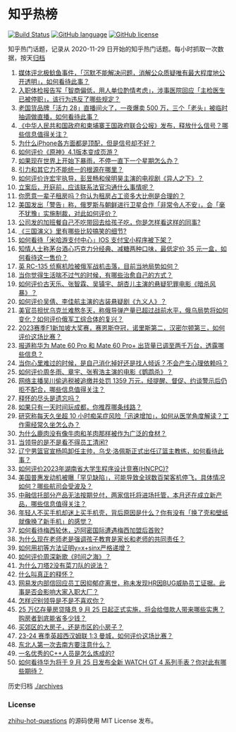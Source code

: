 # 知乎热榜
[![Build Status](https://github.com/ToWeLong/zhihu-hot-questions/workflows/CI/badge.svg)](https://github.com/ToWeLong/zhihu-hot-questions/actions)
[![GitHub language](https://img.shields.io/badge/language-golang-orange.svg)](https://golang.org/)
[![GitHub license](https://img.shields.io/github/license/ToWeLong/zhihu-hot-questions)](https://github.com/ToWeLong/zhihu-hot-questions/blob/main/LICENSE)

知乎热门话题，记录从 2020-11-29 日开始的知乎热门话题。每小时抓取一次数据，按天[归档](./archives)

<!-- BEGIN -->

1. [媒体评北极鲶鱼事件，「沉默不能解决问题，消解公众质疑唯有最大程度地公开透明」，如何看待此事？](https://www.zhihu.com/question/622176670)
1. [入职体检报告写「智商偏低，用人单位酌情考虑」，涉事医院回应「主检医生已被停职」，该行为违反了哪些规定？](https://www.zhihu.com/question/621862811)
1. [老国货品牌「活力 28」直播间火了，一夜爆卖 500 万，三个「老头」被临时抽调做直播，如何看待此事？](https://www.zhihu.com/question/622471397)
1. [《中华人民共和国政府和柬埔寨王国政府联合公报》发布，释放什么信号？哪些信息值得关注？](https://www.zhihu.com/question/622354058)
1. [为什么iPhone各方面都是顶配，但是信号却不好？](https://www.zhihu.com/question/620251417)
1. [如何评价《原神》4.1版本变成页游？](https://www.zhihu.com/question/622330630)
1. [如果现在世界上开始下暴雨，不停一直下一个星期怎么办？](https://www.zhihu.com/question/396738191)
1. [引力和其它力不能统一的根源在哪里？](https://www.zhihu.com/question/343532094)
1. [如何评价许宏宇执导，彭昱畅和侯明昊主演的电视剧《异人之下》？](https://www.zhihu.com/question/615568542)
1. [立案后，开庭前，应该联系法官沟通什么事情呢？](https://www.zhihu.com/question/621769575)
1. [你愿意一辈子租房吗？你认为租房占工资多大比例是合理的？](https://www.zhihu.com/question/621466916)
1. [美国发出「警告」称，俄罗斯与朝鲜进行卫星合作「非常令人不安」，会「毫不犹豫」实施制裁，对此如何评价？](https://www.zhihu.com/question/622003043)
1. [公司发的加班餐自己不吃带回去给孩子吃，你是怎样看这样的同事?](https://www.zhihu.com/question/621933367)
1. [《三国演义》里有哪些比较搞笑的细节?](https://www.zhihu.com/question/28815531)
1. [如何看待「米哈游支付中心」IOS 支付宝小程序被下架？](https://www.zhihu.com/question/621638989)
1. [知情人士称茅台酒心巧克力分经典、减糖两种口味，最低定价 35 元一盒，如何看待这一售价？](https://www.zhihu.com/question/622016837)
1. [英 RC-135 侦察机险被俄军战机击落，目前当地局势如何？](https://www.zhihu.com/question/622188415)
1. [当你觉得生活喘不过气的时候，有哪些治愈自己的方式？](https://www.zhihu.com/question/622160146)
1. [如何评价古天乐、张智霖、吴镇宇、胡杏儿主演的悬疑犯罪电影《暗杀风暴》？](https://www.zhihu.com/question/601063054)
1. [如何评价吴倩、李佳航主演的古装悬疑剧《九义人》？](https://www.zhihu.com/question/622221987)
1. [美官员担忧乌克兰难熬冬天，称俄导弹产量已超过战前水平，俄乌局势将如何变化？如何评价俄军工综合体的复兴？](https://www.zhihu.com/question/622481014)
1. [2023赛季F1新加坡大奖赛，赛恩斯夺冠，诺里斯第二，汉密尔顿第三，如何评价这场比赛？](https://www.zhihu.com/question/622495125)
1. [报道称华为 Mate 60 Pro 和 Mate 60 Pro+ 出货量已调至两千万台，透露哪些信息？](https://www.zhihu.com/question/622026607)
1. [当你心里难过的时候，是自己消化掉好还是找人倾诉？不会产生心理依赖吗？](https://www.zhihu.com/question/620725501)
1. [如何评价周冬雨、章宇、张宥浩主演的电影《鹦鹉杀》？](https://www.zhihu.com/question/534455407)
1. [网络主播吴川偷逃税被追缴并处罚 1359 万元，经提醒、督促、约谈警示后仍拒不配合，哪些信息值得关注？](https://www.zhihu.com/question/622390775)
1. [释怀的尽头是遗忘吗？](https://www.zhihu.com/question/621462718)
1. [如果只有一天时间玩成都，你推荐哪条线路？](https://www.zhihu.com/question/613848311)
1. [研究称每天久坐超 10 小时痴呆症风险「迅速增加」，如何从医学角度解读？工作需经常久坐怎么办？](https://www.zhihu.com/question/622480242)
1. [为什么鹿肉没有像牛肉和羊肉那样被作为广泛的食材？](https://www.zhihu.com/question/36009733)
1. [当领导的是不是看不得员工清闲?](https://www.zhihu.com/question/607604488)
1. [辽宁男篮官宣杨鸣卸任主帅，乌戈·洛佩斯正式出任辽篮主教练，如何看待此事？](https://www.zhihu.com/question/622481281)
1. [如何评价2023年湖南省大学生程序设计竞赛(HNCPC)?](https://www.zhihu.com/question/622456798)
1. [美国普惠发动机被曝「罕见缺陷」，可能导致全球数百架客机停飞，具体情况如何？哪些航司会受波及？](https://www.zhihu.com/question/622101091)
1. [中融信托部分产品无法按期兑付，两家信托将进场托管，本月还在成立新产品，哪些信息值得关注？](https://www.zhihu.com/question/622349823)
1. [年轻人不买手机却迷上买手机壳，背后原因是什么？你有没有「换了壳和壁纸就像换了新手机」的感觉？](https://www.zhihu.com/question/622367426)
1. [如何看待梅西轮休，迈阿密国际遭遇梅西加盟后首败?](https://www.zhihu.com/question/622449631)
1. [为什么现在老师老是强调孩子教育是家长和老师的共同责任？](https://www.zhihu.com/question/621792217)
1. [如何用初等方法证明y=x+sinx严格递增？](https://www.zhihu.com/question/615272421)
1. [如何评价周深新歌《时间之海》？](https://www.zhihu.com/question/622127622)
1. [为什么刀塔2没有菜刀队的说法？](https://www.zhihu.com/question/621478967)
1. [什么叫真正的释怀？](https://www.zhihu.com/question/620017933)
1. [网易发内部信回应员工因抑郁症离世，称未发现HR因BUG威胁员工证据。此事是否会影响大家入职大厂？](https://www.zhihu.com/question/621998618)
1. [怎样识别领导是不是不喜欢你？](https://www.zhihu.com/question/554185659)
1. [25 万亿存量房贷降息 9 月 25 日起正式实施，将会给借款人带来哪些实惠？购房者到底能省多少钱？](https://www.zhihu.com/question/621483860)
1. [买郊区的大房子，还是市区的小房子？](https://www.zhihu.com/question/622152364)
1. [23-24 赛季英超西汉姆联 1:3 曼城，如何评价这场比赛？](https://www.zhihu.com/question/622394032)
1. [东北人第一次去南方要注意什么？](https://www.zhihu.com/question/612273098)
1. [一名优秀的C++人员是怎么炼成的?](https://www.zhihu.com/question/621331372)
1. [如何看待华为将于 9 月 25 日发布全新 WATCH GT 4 系列手表？你对此有哪些期待？](https://www.zhihu.com/question/622153825)

<!-- END -->

历史归档 [./archives](./archives)


### License
[zhihu-hot-questions](https://github.com/towelong/zhihu-hot-questions) 的源码使用 MIT License 发布。